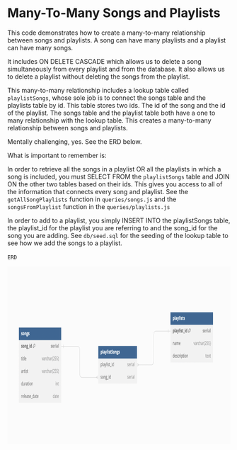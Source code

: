 # Many-To-Many Songs and Playlists

This code demonstrates how to create a many-to-many relationship between songs and playlists. A song can have many playlists and a playlist can have many songs.

It includes ON DELETE CASCADE which allows us to delete a song simultaneously from every playlist and from the database. It also allows us to delete a playlist without deleting the songs from the playlist.

This many-to-many relationship includes a lookup table called `playlistSongs`, whose sole job is to connect the songs table and the playlists table by id. This table stores two ids. The id of the song and the id of the playlist. The songs table and the playlist table both have a one to many relationship with the lookup table. This creates a many-to-many relationship between songs and playlists.

Mentally challenging, yes. See the ERD below.

What is important to remember is:

In order to retrieve all the songs in a playlist OR all the playlists in which a song is included, you must SELECT FROM the `playlistSongs` table and JOIN ON the other two tables based on their ids. This gives you access to all of the information that connects every song and playlist. See the `getAllSongPlaylists` function in `queries/songs.js` and the `songsFromPlaylist` function in the `queries/playlists.js`

In order to add to a playlist, you simply INSERT INTO the playlistSongs table, the playlist_id for the playlist you are referring to and the song_id for the song you are adding. See `db/seed.sql` for the seeding of the lookup table to see how we add the songs to a playlist.

`ERD`

<img src="erd.png" height="400" width="700">
